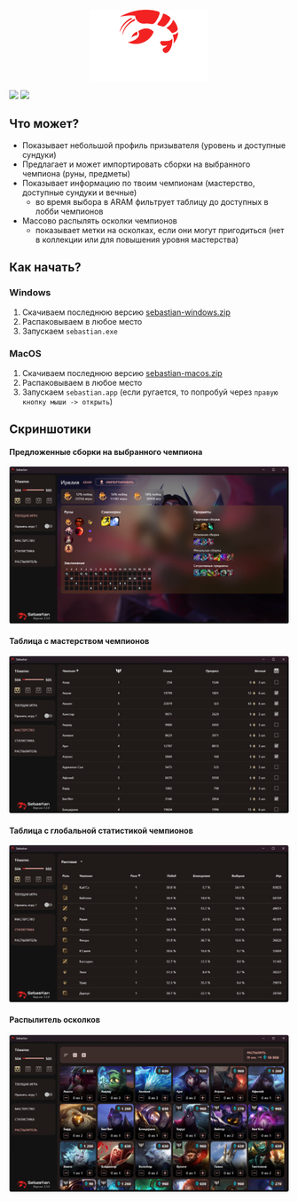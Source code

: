 <p align="center">
  <img src="docs/logo.png" height="128">
</p>

[![](https://img.shields.io/github/v/release/orteney/champmastery?label=VERSION&style=for-the-badge)](https://github.com/orteney/champmastery/releases/latest)
[![](https://img.shields.io/github/downloads/orteney/champmastery/total?style=for-the-badge)](https://github.com/orteney/champmastery/releases)

## Что может?

* Показывает небольшой профиль призывателя (уровень и доступные сундуки)
* Предлагает и может импортировать сборки на выбранного чемпиона (руны, предметы)
* Показывает информацию по твоим чемпионам (мастерство, доступные сундуки и вечные)
  * во время выбора в ARAM фильтрует таблицу до доступных в лобби чемпионов
* Массово распылять осколки чемпионов
  * показывает метки на осколках, если они могут пригодиться (нет в коллекции или для повышения уровня мастерства)

## Как начать?

### Windows
1. Скачиваем последнюю версию [sebastian-windows.zip](https://github.com/orteney/sebastian/releases/latest)
1. Распаковываем в любое место
1. Запускаем `sebastian.exe`

### MacOS
1. Скачиваем последнюю версию [sebastian-macos.zip](https://github.com/orteney/sebastian/releases/latest)
1. Распаковываем в любое место
1. Запускаем `sebastian.app` (eсли ругается, то попробуй через `правую кнопку мыши -> открыть`)

## Скриншотики

#### Предложенные сборки на выбранного чемпиона
![Idle](docs/screenshots/current_game.png)
#### Таблица с мастерством чемпионов
![Idle](docs/screenshots/mastery.png)

#### Таблица с глобальной статистикой чемпионов
![Idle](docs/screenshots/tier_list.png)
#### Распылитель осколков
![Disenchater](docs/screenshots/disenchanter.png)
